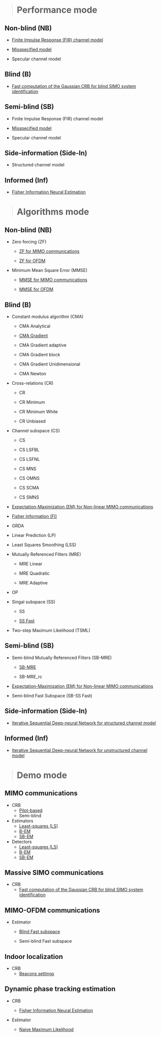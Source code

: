 #
> # **Performance mode**

## Non-blind (NB)

- [Finite Impulse Response (FIR) channel model](vi/algorithms/CRB_Mode/NB/CRB_NB_FIR.md)

- [Misspecified model](vi/algorithms/CRB_Mode/SB/CRB_SB_MISSPECIFIED.md)

- Specular channel model

## Blind (B)

- [Fast computation of the Gaussian CRB for blind SIMO system identification](vi/algorithms/CRB_Mode/B/CRB_Fast_GCRB_SIMO.md)

## Semi-blind (SB)

- Finite Impulse Response (FIR) channel model

- [Misspecified model](vi/algorithms/CRB_Mode/SB/CRB_SB_MISSPECIFIED.md)

- Specular channel model

## Side-information (Side-In)

- Structured channel model

## Informed (Inf)

- [Fisher Information Neural Estimation](vi/algorithms/CRB_Mode/Inf/CRB_Inf_FINE.md)


> # **Algorithms mode**

## Non-blind (NB) 

- Zero forcing (ZF)

    - [ZF for MIMO communications](vi/algorithms/Algo_Mode/NB/Algo_NB_ZF.md)

    - [ZF for OFDM](vi/algorithms/Algo_Mode/NB/Algo_NB_ZF-OFDM.md)

- Minimum Mean Square Error (MMSE)

    - [MMSE for MIMO communications](vi/algorithms/Algo_Mode/NB/Algo_NB_MMSE.md)

    - [MMSE for OFDM](vi/algorithms/Algo_Mode/NB/Algo_NB_MMSE-OFDM.md)

## Blind (B)

- Constant modulus algorithm (CMA)

    - CMA Analytical

    - [CMA Gradient](vi/algorithms/Algo_Mode/B/Algo_B_CMA_grad.md)

    - CMA Gradient adaptive

    - CMA Gradient block

    - CMA Gradient Unidimensional

    - CMA Newton

- Cross-relations (CR)

    - CR

    - CR Minimum

    - CR Minimum White

    - CR Unbiased

- Channel subspace (CS)

    - CS

    - CS LSFBL

    - CS LSFNL

    - CS MNS

    - CS OMNS

    - CS SCMA

    - CS SMNS

- [Expectation-Maximization (EM) for Non-linear MIMO communications](vi/algorithms/Algo_Mode/B/Algo_B_EM_Non-linear_MIMO.md)

- [Fisher Information (FI)](vi/algorithms/Algo_Mode/B/Algo_B_FI.md)

- GRDA
    
- Linear Prediction (LP)

- Least Squares Smoothing (LSS)

- Mutually Referenced Filters (MRE)

    - MRE Linear

    - MRE Quadratic

    - MRE Adaptive

- OP

- Singal subspace (SS)

    - SS

    - [SS Fast](vi/algorithms/Algo_Mode/B/Algo_B_SS_Fast.md)

- Two-step Maximum Likelihood (TSML)

## Semi-blind (SB)

- Semi-blind Mutually Referenced Filters (SB-MRE)

    - [SB-MRE](vi/algorithms/Algo_Mode/SB/Algo_SB_MRE.md)

    - SB-MRE\_rc

- [Expectation-Maximization (EM) for Non-linear MIMO communications](vi/algorithms/Algo_Mode/SB/Algo_SB_EM_Non-linear_MIMO.md)

- Semi-blind Fast Subspace (SB-SS Fast)

## Side-information (Side-In)

- [Iterative Sequential Deep-neural Network for structured channel model](vi/algorithms/Algo_Mode/Side-In/Algo_Side-In_ISDNN.md)

## Informed (Inf)

- [Iterative Sequential Deep-neural Network for unstructured channel model](vi/algorithms/Algo_Mode/Inf/Algo_Inf_ISDNN.md)


> # **Demo mode**

## MIMO communications

- CRB
    - [Pilot-based](vi/algorithms/CRB_Mode/NB/CRB_NB_FIR.md)
    - Semi-blind
- Estimators
    - [Least-squares (LS)](vi/algorithms/Algo_Mode/NB/Algo_NB_ZF.md)
    - [B-EM](vi/algorithms/Algo_Mode/B/Algo_B_EM_Non-linear_MIMO.md)
    - [SB-EM](vi/algorithms/Algo_Mode/B/Algo_B_EM_Non-linear_MIMO.md)
- Detectors
    - [Least-squares (LS)](vi/algorithms/Algo_Mode/NB/Algo_NB_ZF.md)
    - [B-EM](vi/algorithms/Algo_Mode/B/Algo_B_EM_Non-linear_MIMO.md)
    - [SB-EM](vi/algorithms/Algo_Mode/B/Algo_B_EM_Non-linear_MIMO.md)

## Massive SIMO communications

- CRB
    - [Fast computation of the Gaussian CRB for blind SIMO system identification](vi/algorithms/CRB_Mode/B/CRB_Fast_GCRB_SIMO.md)

## MIMO-OFDM communications

- Estimator 
    - [Blind Fast subspace](vi/algorithms/Algo_Mode/B/Algo_B_SS_Fast.md)

    - Semi-blind Fast subspace

## Indoor localization

- CRB
    - [Beacons settings](vi/algorithms/Demo_Mode/Indoor_Localization/CRB_Indoor_Localization_Beacons.md)

## Dynamic phase tracking estimation

- CRB
    - [Fisher Information Neural Estimation](vi/algorithms/CRB_Mode/Inf/CRB_Inf_FINE.md)

- Estimator
    - [Naive Maximum Likelihood](vi/algorithms/Demo_Mode/DPTE/Demo_DPTE_Naive_MLE.md)